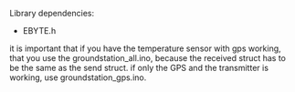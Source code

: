 Library dependencies:
- EBYTE.h

it is important that if you have the temperature sensor with gps working, that you use the groundstation_all.ino, because the received struct has to be the same as the send struct.
if only the GPS and the transmitter is working, use groundstation_gps.ino.
